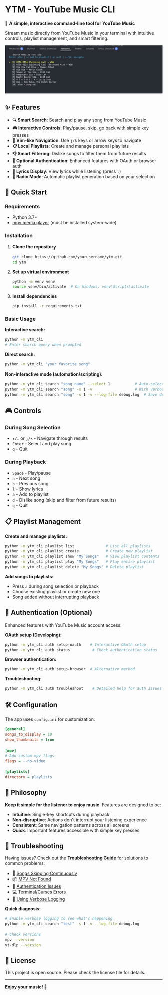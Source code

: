 # YTM - YouTube Music CLI

🎵 **A simple, interactive command-line tool for YouTube Music**

Stream music directly from YouTube Music in your terminal with intuitive controls, playlist management, and smart filtering.

![YTM CLI Screenshot](image.png)

## ✨ Features

- **🔍 Smart Search**: Search and play any song from YouTube Music
- **🎮 Interactive Controls**: Play/pause, skip, go back with simple key presses
- **📱 Vim-like Navigation**: Use `j/k` keys or arrow keys to navigate
- **📋 Local Playlists**: Create and manage personal playlists
- **👎 Smart Filtering**: Dislike songs to filter them from future results
- **🔐 Optional Authentication**: Enhanced features with OAuth or browser auth
- **📜 Lyrics Display**: View lyrics while listening (press `l`)
- **🎯 Radio Mode**: Automatic playlist generation based on your selection

## 🚀 Quick Start

### Requirements

- Python 3.7+
- [mpv media player](https://mpv.io/installation/) (must be installed system-wide)

### Installation

1. **Clone the repository**

   ```bash
   git clone https://github.com/yourusername/ytm.git
   cd ytm
   ```

2. **Set up virtual environment**

   ```bash
   python -m venv venv
   source venv/bin/activate  # On Windows: venv\Scripts\activate
   ```

3. **Install dependencies**
   ```bash
   pip install -r requirements.txt
   ```

### Basic Usage

**Interactive search:**

```bash
python -m ytm_cli
# Enter search query when prompted
```

**Direct search:**

```bash
python -m ytm_cli "your favorite song"
```

**Non-interactive mode (automation/scripting):**
```bash
python -m ytm_cli search "song name" --select 1           # Auto-select first result
python -m ytm_cli search "song" -s 1 -v                   # With verbose output
python -m ytm_cli search "song" -s 1 -v --log-file debug.log  # Save debug logs
```

## 🎮 Controls

### During Song Selection

- `↑/↓` or `j/k` - Navigate through results
- `Enter` - Select and play song
- `q` - Quit

### During Playback

- `Space` - Play/pause
- `n` - Next song
- `b` - Previous song
- `l` - Show lyrics
- `a` - Add to playlist
- `d` - Dislike song (skip and filter from future results)
- `q` - Quit

## 📋 Playlist Management

**Create and manage playlists:**

```bash
python -m ytm_cli playlist list              # List all playlists
python -m ytm_cli playlist create            # Create new playlist
python -m ytm_cli playlist show "My Songs"   # View playlist contents
python -m ytm_cli playlist play "My Songs"   # Play entire playlist
python -m ytm_cli playlist delete "My Songs" # Delete playlist
```

**Add songs to playlists:**

- Press `a` during song selection or playback
- Choose existing playlist or create new one
- Song added without interrupting playback

## 🔐 Authentication (Optional)

Enhanced features with YouTube Music account access:

**OAuth setup (Developing):**

```bash
python -m ytm_cli auth setup-oauth    # Interactive OAuth setup
python -m ytm_cli auth status          # Check authentication status
```

**Browser authentication:**

```bash
python -m ytm_cli auth setup-browser  # Alternative method
```

**Troubleshooting:**

```bash
python -m ytm_cli auth troubleshoot    # Detailed help for auth issues
```

## 🛠️ Configuration

The app uses `config.ini` for customization:

```ini
[general]
songs_to_display = 10
show_thumbnails = true

[mpv]
# Add custom mpv flags
flags = --no-video

[playlists]
directory = playlists
```

## 🎯 Philosophy

**Keep it simple for the listener to enjoy music.** Features are designed to be:

- **Intuitive**: Single-key shortcuts during playback
- **Non-disruptive**: Actions don't interrupt your listening experience
- **Consistent**: Same navigation patterns across all screens
- **Quick**: Important features accessible with simple key presses

## 🐛 Troubleshooting

Having issues? Check out the [**Troubleshooting Guide**](TROUBLESHOOTING.md) for solutions to common problems:

- 🔧 [Songs Skipping Continuously](TROUBLESHOOTING.md#songs-skipping-continuously)
- 📦 [MPV Not Found](TROUBLESHOOTING.md#mpv-not-found)
- 🔐 [Authentication Issues](TROUBLESHOOTING.md#authentication-issues)
- 💻 [Terminal/Curses Errors](TROUBLESHOOTING.md#terminalcurses-errors)
- 📝 [Using Verbose Logging](TROUBLESHOOTING.md#using-verbose-logging)

**Quick diagnosis:**
```bash
# Enable verbose logging to see what's happening
python -m ytm_cli search "test" -s 1 -v --log-file debug.log

# Check versions
mpv --version
yt-dlp --version
```

## 📄 License

This project is open source. Please check the license file for details.

---

**Enjoy your music! 🎵**
